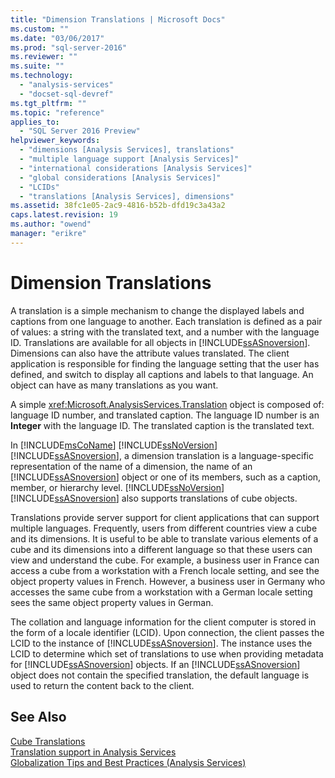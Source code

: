 ```yaml
---
title: "Dimension Translations | Microsoft Docs"
ms.custom: ""
ms.date: "03/06/2017"
ms.prod: "sql-server-2016"
ms.reviewer: ""
ms.suite: ""
ms.technology: 
  - "analysis-services"
  - "docset-sql-devref"
ms.tgt_pltfrm: ""
ms.topic: "reference"
applies_to: 
  - "SQL Server 2016 Preview"
helpviewer_keywords: 
  - "dimensions [Analysis Services], translations"
  - "multiple language support [Analysis Services]"
  - "international considerations [Analysis Services]"
  - "global considerations [Analysis Services]"
  - "LCIDs"
  - "translations [Analysis Services], dimensions"
ms.assetid: 38fc1e05-2ac9-4816-b52b-dfd19c3a43a2
caps.latest.revision: 19
ms.author: "owend"
manager: "erikre"
---
```

# Dimension Translations
  A translation is a simple mechanism to change the displayed labels and captions from one language to another. Each translation is defined as a pair of values: a string with the translated text, and a number with the language ID. Translations are available for all objects in [!INCLUDE[ssASnoversion](../../a9notintoc/includes/ssasnoversion-md.md)]. Dimensions can also have the attribute values translated. The client application is responsible for finding the language setting that the user has defined, and switch to display all captions and labels to that language. An object can have as many translations as you want.  
  
 A simple <xref:Microsoft.AnalysisServices.Translation> object is composed of: language ID number, and translated caption. The language ID number is an **Integer** with the language ID. The translated caption is the translated text.  
  
 In [!INCLUDE[msCoName](../../a9notintoc/includes/msconame-md.md)] [!INCLUDE[ssNoVersion](../../a9notintoc/includes/ssnoversion-md.md)] [!INCLUDE[ssASnoversion](../../a9notintoc/includes/ssasnoversion-md.md)], a dimension translation is a language-specific representation of the name of a dimension, the name of an [!INCLUDE[ssASnoversion](../../a9notintoc/includes/ssasnoversion-md.md)] object or one of its members, such as a caption, member, or hierarchy level. [!INCLUDE[ssNoVersion](../../a9notintoc/includes/ssnoversion-md.md)] [!INCLUDE[ssASnoversion](../../a9notintoc/includes/ssasnoversion-md.md)] also supports translations of cube objects.  
  
 Translations provide server support for client applications that can support multiple languages. Frequently, users from different countries view a cube and its dimensions. It is useful to be able to translate various elements of a cube and its dimensions into a different language so that these users can view and understand the cube. For example, a business user in France can access a cube from a workstation with a French locale setting, and see the object property values in French. However, a business user in Germany who accesses the same cube from a workstation with a German locale setting sees the same object property values in German.  
  
 The collation and language information for the client computer is stored in the form of a locale identifier (LCID). Upon connection, the client passes the LCID to the instance of [!INCLUDE[ssASnoversion](../../a9notintoc/includes/ssasnoversion-md.md)]. The instance uses the LCID to determine which set of translations to use when providing metadata for [!INCLUDE[ssASnoversion](../../a9notintoc/includes/ssasnoversion-md.md)] objects. If an [!INCLUDE[ssASnoversion](../../a9notintoc/includes/ssasnoversion-md.md)] object does not contain the specified translation, the default language is used to return the content back to the client.  
  
## See Also  
 [Cube Translations](../../analysis-services/multidimensional-models-olap-logical-cube-objects/cube-translations.md)   
 [Translation support in Analysis Services](../../analysis-services/translation-support-in-analysis-services.md)   
 [Globalization Tips and Best Practices &#40;Analysis Services&#41;](../../analysis-services/globalization-tips-and-best-practices-analysis-services.md)  
  
  